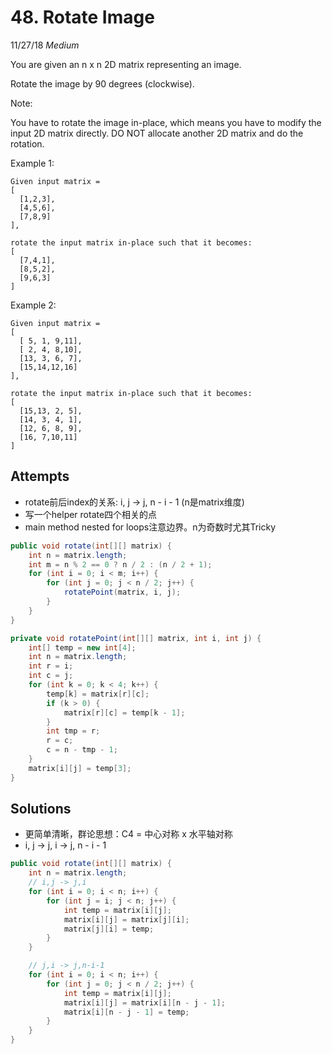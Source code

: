 # 48. Rotate Image
11/27/18
*Medium*

You are given an n x n 2D matrix representing an image.

Rotate the image by 90 degrees (clockwise).

Note:

You have to rotate the image in-place, which means you have to modify the input 2D matrix directly. DO NOT allocate another 2D matrix and do the rotation.

Example 1:
```
Given input matrix =
[
  [1,2,3],
  [4,5,6],
  [7,8,9]
],

rotate the input matrix in-place such that it becomes:
[
  [7,4,1],
  [8,5,2],
  [9,6,3]
]
```

Example 2:
```
Given input matrix =
[
  [ 5, 1, 9,11],
  [ 2, 4, 8,10],
  [13, 3, 6, 7],
  [15,14,12,16]
],

rotate the input matrix in-place such that it becomes:
[
  [15,13, 2, 5],
  [14, 3, 4, 1],
  [12, 6, 8, 9],
  [16, 7,10,11]
]
```

## Attempts
* rotate前后index的关系: i, j -> j, n - i - 1 (n是matrix维度)
* 写一个helper rotate四个相关的点
* main method nested for loops注意边界。n为奇数时尤其Tricky

```Java
public void rotate(int[][] matrix) {
    int n = matrix.length;
    int m = n % 2 == 0 ? n / 2 : (n / 2 + 1);
    for (int i = 0; i < m; i++) {
        for (int j = 0; j < n / 2; j++) {
            rotatePoint(matrix, i, j);
        }
    }
}

private void rotatePoint(int[][] matrix, int i, int j) {
    int[] temp = new int[4];
    int n = matrix.length;
    int r = i;
    int c = j;
    for (int k = 0; k < 4; k++) {
        temp[k] = matrix[r][c];
        if (k > 0) {
            matrix[r][c] = temp[k - 1];
        }
        int tmp = r;
        r = c;
        c = n - tmp - 1;
    }
    matrix[i][j] = temp[3];
}
```

## Solutions
* 更简单清晰，群论思想：C4 = 中心对称 x 水平轴对称
* i, j -> j, i -> j, n - i - 1
```Java
public void rotate(int[][] matrix) {
    int n = matrix.length;
    // i,j -> j,i
    for (int i = 0; i < n; i++) {
        for (int j = i; j < n; j++) {
            int temp = matrix[i][j];
            matrix[i][j] = matrix[j][i];
            matrix[j][i] = temp;
        }
    }

    // j,i -> j,n-i-1
    for (int i = 0; i < n; i++) {
        for (int j = 0; j < n / 2; j++) {
            int temp = matrix[i][j];
            matrix[i][j] = matrix[i][n - j - 1];
            matrix[i][n - j - 1] = temp;
        }
    }
}
```
